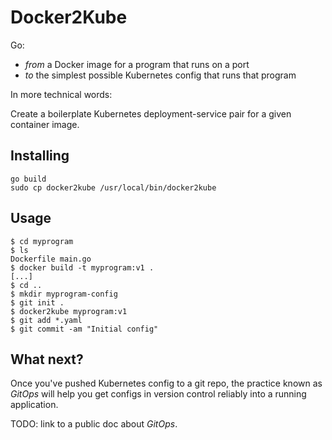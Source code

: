 # Docker2Kube

Go:

* _from_ a Docker image for a program that runs on a port
* _to_ the simplest possible Kubernetes config that runs that program

In more technical words:

Create a boilerplate Kubernetes deployment-service pair for a given container image.

## Installing

```
go build
sudo cp docker2kube /usr/local/bin/docker2kube
```

## Usage

```
$ cd myprogram
$ ls
Dockerfile main.go
$ docker build -t myprogram:v1 .
[...]
$ cd ..
$ mkdir myprogram-config
$ git init .
$ docker2kube myprogram:v1
$ git add *.yaml
$ git commit -am "Initial config"
```

## What next?

Once you've pushed Kubernetes config to a git repo, the practice known as _GitOps_ will help you get configs in version control reliably into a running application.

TODO: link to a public doc about _GitOps_.
